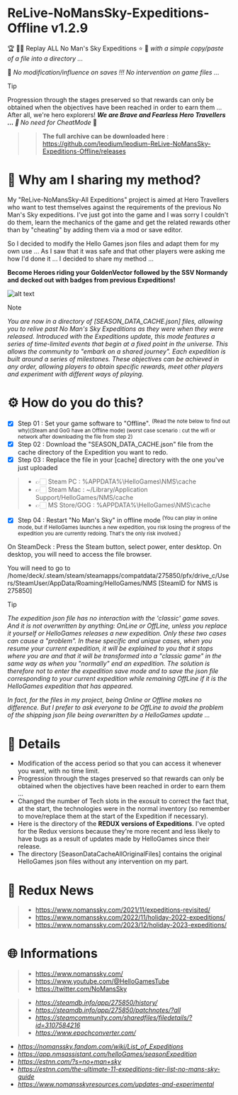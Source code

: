# ReLive-NoMansSky-Expeditions-Offline v1.2.9

:trophy: :man_astronaut: Replay ALL No Man's Sky Expeditions :star: :rocket:
<i>with a simple copy/paste of a file into a directory ... </i>

💾 <i>No modification/influence on saves !!! No intervention on game files ...</i>

> [!TIP]
> Progression through the stages preserved so that rewards can only be obtained when the objectives have been reached in order to earn them ... After all, we're hero explorers!
<i><b>We are Brave and Fearless Hero Travellers ... 💪 </b> No need for CheatMode</i> 🏅

>> **The full archive can be downloaded here** : https://github.com/leodium/leodium-ReLive-NoMansSky-Expeditions-Offline/releases

# 🚀 Why am I sharing my method?
My "ReLive-NoMansSky-All Expeditions" project is aimed at Hero Travellers who want to test themselves against the requirements of the previous No Man's Sky expeditions. I've just got into the game and I was sorry I couldn't do them, learn the mechanics of the game and get the related rewards other than by "cheating" by adding them via a mod or save editor.

So I decided to modify the Hello Games json files and adapt them for my own use ... As I saw that it was safe and that other players were asking me how I'd done it ... I decided to share my method ...

**Become Heroes riding your GoldenVector followed by the SSV Normandy and decked out with badges from previous Expeditions!**

![alt text](https://raw.githubusercontent.com/leodium/leodium-ReLive-NoMansSky-Expeditions-Offline/main/NMS_ExpeditionsOffline_mini.jpeg?raw=true)

> [!NOTE]
><i>You are now in a directory of [SEASON_DATA_CACHE.json] files, allowing you to relive past No Man's Sky Expeditions as they were when they were released. Introduced with the Expeditions update, this mode features a series of time-limited events that begin at a fixed point in the universe. This allows the community to "embark on a shared journey". Each expedition is built around a series of milestones. These objectives can be achieved in any order, allowing players to obtain specific rewards, meet other players and experiment with different ways of playing.</i>
 
# ⚙️ How do you do this?
- [x] Step 01 : Set your game software to "Offline". 
<sup>(Read the note below to find out why)(Steam and GoG have an Offline mode) (worst case scenario : cut the wifi or network after downloading the file from step 2)</sup>
- [x] Step 02 : Download the "SEASON_DATA_CACHE.json" file from the cache directory of the Expedition you want to redo.
- [x] Step 03 : Replace the file in your [cache] directory with the one you've just uploaded

> - 👉🏻 Steam PC : %APPDATA%\HelloGames\NMS\cache
> - 👉🏻 Steam Mac : ~/Library/Application Support/HelloGames/NMS/cache
> - 👉🏻 MS Store/GOG : %APPDATA%\HelloGames\NMS\cache
 
- [x] Step 04 : Restart "No Man's Sky" in offline mode 
<sup>(You can play in online mode, but if HelloGames launches a new expedition, you risk losing the progress of the expedition you are currently redoing. That's the only risk involved.)</sup>

On SteamDeck :
Press the Steam button, select power, enter desktop. On desktop, you will need to access the file browser.

You will need to go to /home/deck/.steam/steam/steamapps/compatdata/275850/pfx/drive_c/Users/SteamUser/AppData/Roaming/HelloGames/NMS [SteamID for NMS is 275850]

> [!TIP]
><i>The expedition json file has no interaction with the 'classic' game saves. And it is not overwritten by anything: OnLine or OffLine, unless you replace it yourself or HelloGames releases a new expedition. Only these two cases can cause a "problem".
>In these specific and unique cases, when you resume your current expedition, it will be explained to you that it stops where you are and that it will be transformed into a "classic game" in the same way as when you "normally" end an expedition. The solution is therefore not to enter the expedition save mode and to save the json file corresponding to your current expedition while remaining OffLine if it is the HelloGames expedition that has appeared.
>
>In fact, for the files in my project, being Online or Offline makes no difference. But I prefer to ask everyone to be OffLine to avoid the problem of the shipping json file being overwritten by a HelloGames update ...</i>

# 📎 Details
- Modification of the access period so that you can access it whenever you want, with no time limit.
- Progression through the stages preserved so that rewards can only be obtained when the objectives have been reached in order to earn them ...
- Changed the number of Tech slots in the exosuit to correct the fact that, at the start, the technologies were in the normal inventory (so remember to move/replace them at the start of the Expedition if necessary).
- Here is the directory of the **REDUX versions of Expeditions**. I've opted for the Redux versions because they're more recent and less likely to have bugs as a result of updates made by HelloGames since their release. 
- The directory [SeasonDataCacheAllOriginalFiles] contains the original HelloGames json files without any intervention on my part.

# 📰 Redux News
> - https://www.nomanssky.com/2021/11/expeditions-revisited/
> - https://www.nomanssky.com/2022/11/holiday-2022-expeditions/
> - https://www.nomanssky.com/2023/12/holiday-2023-expeditions/


# 🌐 Informations
> - https://www.nomanssky.com/
> - https://www.youtube.com/@HelloGamesTube
> - https://twitter.com/NoMansSky

> - <i>https://steamdb.info/app/275850/history/
> - https://steamdb.info/app/275850/patchnotes/?all
> - https://steamcommunity.com/sharedfiles/filedetails/?id=3107584216
> - https://www.epochconverter.com/

- https://nomanssky.fandom.com/wiki/List_of_Expeditions
- https://app.nmsassistant.com/helloGames/seasonExpedition
- https://estnn.com/?s=no+man+sky
- https://estnn.com/the-ultimate-11-expeditions-tier-list-no-mans-sky-guide
- https://www.nomansskyresources.com/updates-and-experimental</i>
